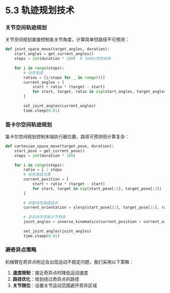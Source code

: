 # 5.3 轨迹规划技术

### 关节空间轨迹规划

关节空间规划直接控制各关节角度，计算简单但路径不可预测：

```python
def joint_space_move(target_angles, duration):
    start_angles = get_current_angles()
    steps = int(duration * 100)  # 100Hz控制频率
    
    for i in range(steps):
        # 线性插值
        ratios = [i/steps for _ in range(4)]
        current_angles = [
            start + ratio * (target - start)
            for start, target, ratio in zip(start_angles, target_angles, ratios)
        ]
        
        set_joint_angles(current_angles)
        time.sleep(0.01)
```

### 笛卡尔空间轨迹规划

笛卡尔空间规划控制末端执行器位置，路径可预测但计算复杂：

```python
def cartesian_space_move(target_pose, duration):
    start_pose = get_current_pose()
    steps = int(duration * 100)
    
    for i in range(steps):
        ratio = i / steps
        # 线性插值位置
        current_position = [
            start + ratio * (target - start)
            for start, target in zip(start_pose[:3], target_pose[:3])
        ]
        
        # 球面线性插值姿态
        current_orientation = slerp(start_pose[3:], target_pose[3:], ratio)
        
        # 逆运动学求解关节角度
        joint_angles = inverse_kinematics(current_position + current_orientation)
        
        set_joint_angles(joint_angles)
        time.sleep(0.01)
```

### 避奇异点策略

机械臂在奇异点附近会出现运动不稳定问题，我们采用以下策略：

1. **速度限制**：接近奇异点时降低运动速度
2. **路径优化**：规划绕过奇异点的路径
3. **关节限位**：设置关节运动范围避开奇异区域